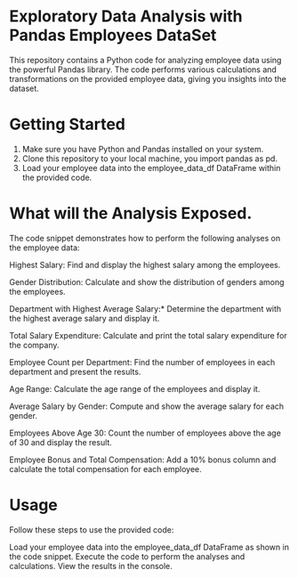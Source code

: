 # Exploratory Data Analysis with Pandas Employees DataSet
This repository contains a Python code for analyzing employee data using the powerful Pandas library. The code performs various calculations and transformations on the provided employee data, giving you insights into the dataset.

# Getting Started
1. Make sure you have Python and Pandas installed on your system.
2. Clone this repository to your local machine, you import pandas as pd.
3. Load your employee data into the employee_data_df DataFrame within the provided code.

# What will the Analysis Exposed.
The code snippet demonstrates how to perform the following analyses on the employee data:

Highest Salary: Find and display the highest salary among the employees.

Gender Distribution: Calculate and show the distribution of genders among the employees.

Department with Highest Average Salary:* Determine the department with the highest average salary and display it.

Total Salary Expenditure: Calculate and print the total salary expenditure for the company.

Employee Count per Department: Find the number of employees in each department and present the results.

Age Range: Calculate the age range of the employees and display it.

Average Salary by Gender: Compute and show the average salary for each gender.

Employees Above Age 30: Count the number of employees above the age of 30 and display the result.

Employee Bonus and Total Compensation: Add a 10% bonus column and calculate the total compensation for each employee.

# Usage
Follow these steps to use the provided code:

Load your employee data into the employee_data_df DataFrame as shown in the code snippet.
Execute the code to perform the analyses and calculations.
View the results in the console.
